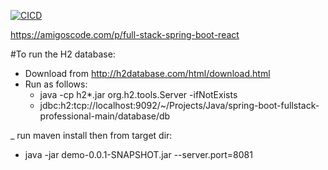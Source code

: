 [![CICD](https://github.com/amigoscode/spring-boot-fullstack-professional/actions/workflows/deploy.yml/badge.svg?branch=main)](https://github.com/amigoscode/spring-boot-fullstack-professional/actions/workflows/deploy.yml)

https://amigoscode.com/p/full-stack-spring-boot-react

#To run the H2 database:
- Download from http://h2database.com/html/download.html
- Run as follows: 
  - java -cp h2*.jar org.h2.tools.Server -ifNotExists
  - jdbc:h2:tcp://localhost:9092/~/Projects/Java/spring-boot-fullstack-professional-main/database/db

_ run maven install then from target dir:
  - java -jar demo-0.0.1-SNAPSHOT.jar --server.port=8081 
